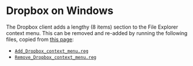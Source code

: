 Dropbox on Windows
==================

The Dropbox client adds a lengthy (8 items) section to the File Explorer
context menu. This can be removed and re-added by running the following
files, copied from [this page][tenfor]:

* [`Add_Dropbox_context_menu.reg`](files/Add_Dropbox_context_menu.reg)
* [`Remove_Dropbox_context_menu.reg`](files/Remove_Dropbox_context_menu.reg)



<!-------------------------------------------------------------------->
[tenfor]: https://www.tenforums.com/tutorials/158955-how-add-remove-dropbox-context-menu-windows.html
